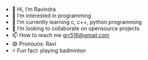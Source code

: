 - 👋 Hi, I’m Ravindra
- 👀 I’m interested in programming
- 🌱 I’m currently learning c, c++, python programming
- 💞️ I’m looking to collaborate on opensource projects
- 📫 How to reach me grr516@gmail.com
- 😄 Pronouns: Ravi
- ⚡ Fun fact: playing badminton

<!---
grr516/grr516 is a ✨ special ✨ repository because its `README.md` (this file) appears on your GitHub profile.
You can click the Preview link to take a look at your changes.
--->
